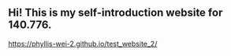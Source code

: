## Hi! This is my self-introduction website for 140.776.
https://phyllis-wei-2.github.io/test_website_2/
